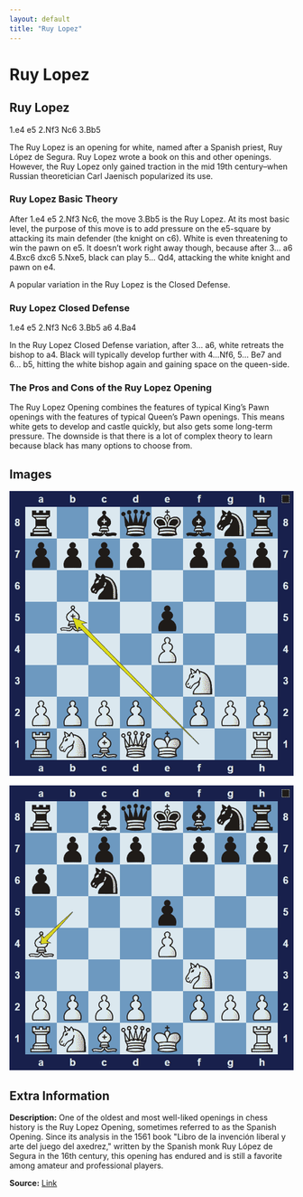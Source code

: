 ```yaml
---
layout: default
title: "Ruy Lopez"
---
```



# Ruy Lopez



## Ruy Lopez

1.e4 e5 2.Nf3 Nc6 3.Bb5

The Ruy Lopez is an opening for white, named after a Spanish priest, Ruy López de Segura. Ruy Lopez wrote a book on this and other openings. However, the Ruy Lopez only gained traction in the mid 19th century–when Russian theoretician Carl Jaenisch popularized its use.

### Ruy Lopez Basic Theory

After 1.e4 e5 2.Nf3 Nc6, the move 3.Bb5 is the Ruy Lopez. At its most basic level, the purpose of this move is to add pressure on the e5-square by attacking its main defender (the knight on c6). White is even threatening to win the pawn on e5. It doesn’t work right away though, because after 3… a6 4.Bxc6 dxc6 5.Nxe5, black can play 5… Qd4, attacking the white knight and pawn on e4.

A popular variation in the Ruy Lopez is the Closed Defense.

### Ruy Lopez Closed Defense

1.e4 e5 2.Nf3 Nc6 3.Bb5 a6 4.Ba4

In the Ruy Lopez Closed Defense variation, after 3… a6, white retreats the bishop to a4. Black will typically develop further with 4…Nf6,  5… Be7 and 6… b5, hitting the white bishop again and gaining space on the queen-side.

### The Pros and Cons of the Ruy Lopez Opening

The Ruy Lopez Opening combines the features of typical King’s Pawn openings with the features of typical Queen’s Pawn openings. This means white gets to develop and castle quickly, but also gets some long-term pressure. The downside is that there is a lot of complex theory to learn because black has many options to choose from.



## Images

![ruy-lopez](../images/ruy-lopez-1.png)

![ruy-lopez](../images/ruy-lopez-2.png)



## Extra Information
**Description:** One of the oldest and most well-liked openings in chess history is the Ruy Lopez Opening, sometimes referred to as the Spanish Opening. Since its analysis in the 1561 book "Libro de la invención liberal y arte del juego del axedrez," written by the Spanish monk Ruy López de Segura in the 16th century, this opening has endured and is still a favorite among amateur and professional players.

**Source:** [Link](https://www.chessdistrict.com/blogs/blog/the-ruy-lopez-opening-in-chess-a-comprehensive-guide)
